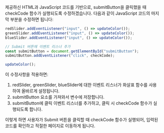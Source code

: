 제공하신 HTML과 JavaScript 코드를 기반으로, submitButton을 클릭했을 때 checkCode 함수가 실행되도록 수정하겠습니다. 다음과 같이 JavaScript 코드의 마지막 부분을 수정하면 됩니다:

```javascript
redSlider.addEventListener("input", () => updateColor());
greenSlider.addEventListener("input", () => updateColor());
blueSlider.addEventListener("input", () => updateColor());

// Submit 버튼에 이벤트 리스너 추가
const submitButton = document.getElementById("submitButton");
submitButton.addEventListener("click", checkCode);

updateColor();
```

이 수정사항을 적용하면:

1. redSlider, greenSlider, blueSlider에 대한 이벤트 리스너가 화살표 함수를 사용하여 올바르게 설정됩니다.
2. submitButton 요소를 가져와서 변수에 저장합니다.
3. submitButton에 클릭 이벤트 리스너를 추가하고, 클릭 시 checkCode 함수가 실행되도록 합니다.

이렇게 하면 사용자가 Submit 버튼을 클릭할 때 checkCode 함수가 실행되어, 입력된 코드를 확인하고 적절한 페이지로 이동하게 됩니다.